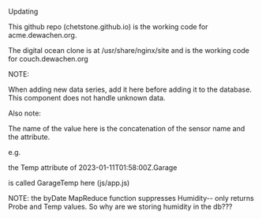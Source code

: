 Updating

This github repo (chetstone.github.io) is the working code for acme.dewachen.org.

The digital ocean clone is at /usr/share/nginx/site and is the working code
for couch.dewachen.org

NOTE:

When adding new data series, add it here before adding it to the database.
This component does not handle unknown data.

Also note:

The name of the value here is the concatenation of the sensor name and the attribute.

e.g.

the Temp attribute of 2023-01-11T01:58:00Z.Garage

is called GarageTemp here (js/app.js)

NOTE: the byDate MapReduce function suppresses Humidity-- only returns Probe and Temp values.
So why are we storing humidity in the db???
